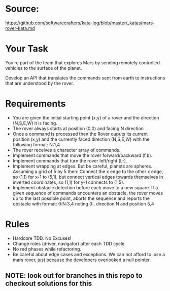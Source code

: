 # Source:
https://github.com/softwarecrafters/kata-log/blob/master/_katas/mars-rover-kata.md

# Your Task
You’re part of the team that explores Mars by sending remotely controlled vehicles to the surface of the planet. 

Develop an API that translates the commands sent from earth to instructions that are understood by the rover.

# Requirements
- You are given the initial starting point (x,y) of a rover and the direction (N,S,E,W) it is facing.
- The rover always starts at position (0,0) and facing N direction
- Once a command is processed then the Rover ouputs its current position (x,y) and the currently faced direction (N,S,E,W) with the following format: N:1,4
- The rover receives a character array of commands.
- Implement commands that move the rover forward/backward (f,b).
- Implement commands that turn the rover left/right (l,r).
- Implement wrapping at edges. But be careful, planets are spheres. 
    Assuming a grid of 5 by 5 then:
    Connect the x edge to the other x edge, so (1,1) for x-1 to (5,1), 
    but connect vertical edges towards themselves in inverted coordinates, so (1,1) for y-1 connects to (1,5).
- Implement obstacle detection before each move to a new square. 
    If a given sequence of commands encounters an obstacle, the rover moves up to the last possible point, 
    aborts the sequence and reports the obstacle with format:
    0:N:3,4
    noting 0:, direction N and position 3,4

# Rules
- Hardcore TDD. No Excuses!
- Change roles (driver, navigator) after each TDD cycle.
- No red phases while refactoring.
- Be careful about edge cases and exceptions. We can not afford to lose a mars rover, just because the developers overlooked a null pointer.

## NOTE: look out for branches in this repo to checkout solutions for this
